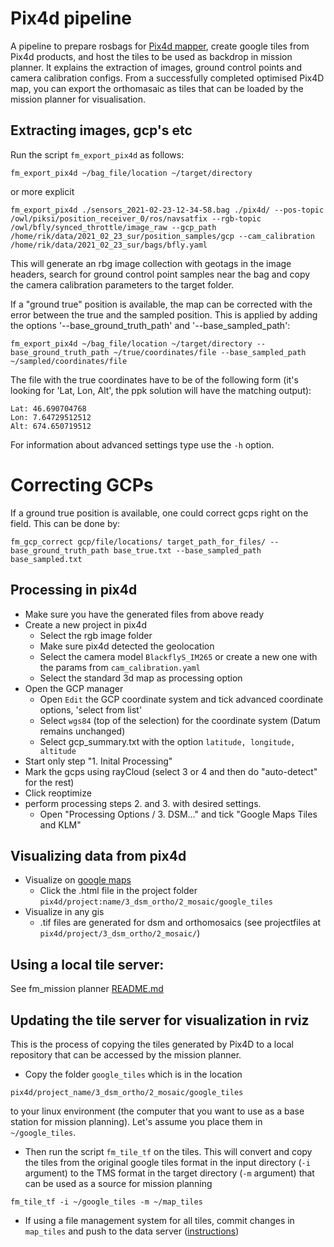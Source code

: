 # Pix4d pipeline
A pipeline to prepare rosbags for [Pix4d mapper](https://www.pix4d.com/product/pix4dmapper-photogrammetry-software), create google tiles from Pix4d products, and host the tiles to be used as backdrop in mission planner.
It explains the extraction of images, ground control points and camera calibration configs.
From a successfully completed optimised Pix4D map, you can export the orthomasaic as tiles that can be loaded by the mission planner for visualisation.

## Extracting images, gcp's etc
Run the script `fm_export_pix4d` as follows:
```
fm_export_pix4d ~/bag_file/location ~/target/directory
```

or more explicit
```
fm_export_pix4d ./sensors_2021-02-23-12-34-58.bag ./pix4d/ --pos-topic /owl/piksi/position_receiver_0/ros/navsatfix --rgb-topic /owl/bfly/synced_throttle/image_raw --gcp_path /home/rik/data/2021_02_23_sur/position_samples/gcp --cam_calibration /home/rik/data/2021_02_23_sur/bags/bfly.yaml
```

This will generate an rbg image collection with geotags in the image headers, search for ground control point samples near the bag and copy the camera calibration parameters to the target folder.

If a "ground true" position is available, the map can be corrected with the error between the true and the sampled position. This is applied by adding the options '--base_ground_truth_path' and '--base_sampled_path':
```
fm_export_pix4d ~/bag_file/location ~/target/directory --base_ground_truth_path ~/true/coordinates/file --base_sampled_path ~/sampled/coordinates/file

```
The file with the true coordinates have to be of the following form (it's looking for 'Lat, Lon, Alt', the ppk solution will have the matching output):
```
Lat: 46.690704768
Lon: 7.64729512512
Alt: 674.650719512
```

For information about advanced settings type use the `-h` option.

# Correcting GCPs
If a ground true position is available, one could correct gcps right on the field. This can be done by:
```
fm_gcp_correct gcp/file/locations/ target_path_for_files/ --base_ground_truth_path base_true.txt --base_sampled_path base_sampled.txt
```

## Processing in pix4d
* Make sure you have the generated files from above ready
* Create a new project in pix4d
  * Select the rgb image folder
  * Make sure pix4d detected the geolocation
  * Select the camera model `BlackflyS_IM265` or create a new one with the params from `cam_calibration.yaml`
  * Select the standard 3d map as processing option
* Open the GCP manager
  * Open `Edit` the GCP coordinate system and tick advanced coordinate options, 'select from list'
  * Select `wgs84` (top of the selection) for the coordinate system (Datum remains unchanged)
  * Select gcp_summary.txt with the option `latitude, longitude, altitude`
* Start only step "1. Inital Processing"
* Mark the gcps using rayCloud (select 3 or 4 and then do "auto-detect" for the rest)
* Click reoptimize
* perform processing steps 2. and 3. with desired settings.
  * Open "Processing Options / 3. DSM..." and tick "Google Maps Tiles and KLM"

## Visualizing data from pix4d
* Visualize on [google maps](https://support.pix4d.com/hc/en-us/articles/202559739-Applications-with-Google#label2)
  * Click the .html file in the project folder `pix4d/project:name/3_dsm_ortho/2_mosaic/google_tiles`
* Visualize in any gis
  * .tif files are generated for dsm and orthomosaics \(see projectfiles at `pix4d/project/3_dsm_ortho/2_mosaic/`\)

## Using a local tile server:
See fm_mission planner [README.md](https://github.com/ethz-asl/mav_findmine/blob/master/libs/fm_mission_planner/README.md)

## Updating the tile server for visualization in rviz
This is the process of copying the tiles generated by Pix4D to a local repository that can be accessed by the mission planner.
* Copy the folder `google_tiles` which is in the location
```
pix4d/project_name/3_dsm_ortho/2_mosaic/google_tiles
```
  to your linux environment (the computer that you want to use as a base station for mission planning). Let's assume you place them in `~/google_tiles`.
  
* Then run the script `fm_tile_tf` on the tiles. This will convert and copy the tiles from the original google tiles format in the input directory (`-i` argument) to the TMS format in the target directory (`-m` argument) that can be used as a source for mission planning
```
fm_tile_tf -i ~/google_tiles -m ~/map_tiles
```
* If using a file management system for all tiles, commit changes in `map_tiles` and push to the data server ([instructions](https://github.com/ethz-asl/mav_findmine/tree/master/libs/fm_mission_planner#local-map-tile-server))
